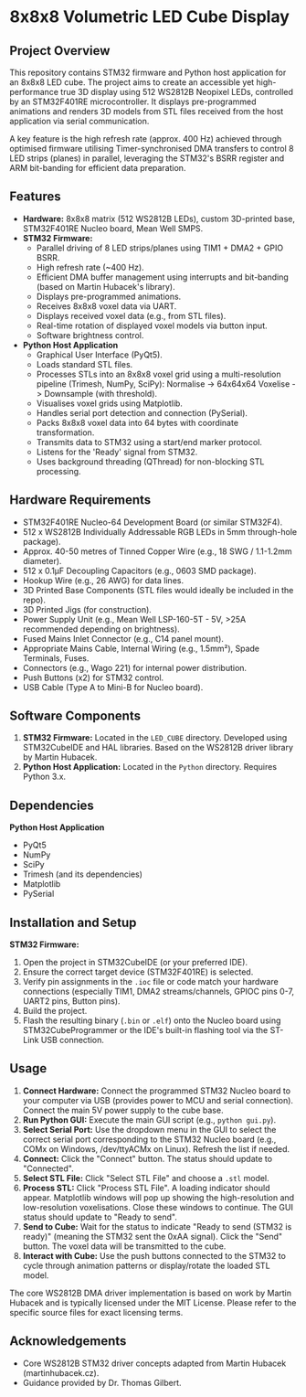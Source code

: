 # 8x8x8 Volumetric LED Cube Display

## Project Overview

This repository contains STM32 firmware and Python host application for an 8x8x8 LED cube. The project aims to create an accessible yet high-performance true 3D display using 512 WS2812B Neopixel LEDs, controlled by an STM32F401RE microcontroller. It displays pre-programmed animations and renders 3D models from STL files received from the host application via serial communication.

A key feature is the high refresh rate (approx. 400 Hz) achieved through optimised firmware utilising Timer-synchronised DMA transfers to control 8 LED strips (planes) in parallel, leveraging the STM32's BSRR register and ARM bit-banding for efficient data preparation.


## Features

* **Hardware:** 8x8x8 matrix (512 WS2812B LEDs), custom 3D-printed base, STM32F401RE Nucleo board, Mean Well SMPS.
* **STM32 Firmware:**
    * Parallel driving of 8 LED strips/planes using TIM1 + DMA2 + GPIO BSRR.
    * High refresh rate (~400 Hz).
    * Efficient DMA buffer management using interrupts and bit-banding (based on Martin Hubacek's library).
    * Displays pre-programmed animations.
    * Receives 8x8x8 voxel data via UART.
    * Displays received voxel data (e.g., from STL files).
    * Real-time rotation of displayed voxel models via button input.
    * Software brightness control.
* **Python Host Application**
    * Graphical User Interface (PyQt5).
    * Loads standard STL files.
    * Processes STLs into an 8x8x8 voxel grid using a multi-resolution pipeline (Trimesh, NumPy, SciPy): Normalise -> 64x64x64 Voxelise -> Downsample (with threshold).
    * Visualises voxel grids using Matplotlib.
    * Handles serial port detection and connection (PySerial).
    * Packs 8x8x8 voxel data into 64 bytes with coordinate transformation.
    * Transmits data to STM32 using a start/end marker protocol.
    * Listens for the 'Ready' signal from STM32.
    * Uses background threading (QThread) for non-blocking STL processing.

## Hardware Requirements

* STM32F401RE Nucleo-64 Development Board (or similar STM32F4).
* 512 x WS2812B Individually Addressable RGB LEDs in 5mm through-hole package).
* Approx. 40-50 metres of Tinned Copper Wire (e.g., 18 SWG / 1.1-1.2mm diameter).
* 512 x 0.1µF Decoupling Capacitors (e.g., 0603 SMD package).
* Hookup Wire (e.g., 26 AWG) for data lines.
* 3D Printed Base Components (STL files would ideally be included in the repo).
* 3D Printed Jigs (for construction).
* Power Supply Unit (e.g., Mean Well LSP-160-5T - 5V, >25A recommended depending on brightness).
* Fused Mains Inlet Connector (e.g., C14 panel mount).
* Appropriate Mains Cable, Internal Wiring (e.g., 1.5mm²), Spade Terminals, Fuses.
* Connectors (e.g., Wago 221) for internal power distribution.
* Push Buttons (x2) for STM32 control.
* USB Cable (Type A to Mini-B for Nucleo board).

## Software Components

1.  **STM32 Firmware:** Located in the `LED_CUBE` directory. Developed using STM32CubeIDE and HAL libraries. Based on the WS2812B driver library by Martin Hubacek.
2.  **Python Host Application:** Located in the `Python` directory. Requires Python 3.x.

## Dependencies

**Python Host Application**

* PyQt5
* NumPy
* SciPy
* Trimesh (and its dependencies)
* Matplotlib
* PySerial

## Installation and Setup

**STM32 Firmware:**

1.  Open the project in STM32CubeIDE (or your preferred IDE).
2.  Ensure the correct target device (STM32F401RE) is selected.
3.  Verify pin assignments in the `.ioc` file or code match your hardware connections (especially TIM1, DMA2 streams/channels, GPIOC pins 0-7, UART2 pins, Button pins).
4.  Build the project.
5.  Flash the resulting binary (`.bin` or `.elf`) onto the Nucleo board using STM32CubeProgrammer or the IDE's built-in flashing tool via the ST-Link USB connection.


## Usage

1.  **Connect Hardware:** Connect the programmed STM32 Nucleo board to your computer via USB (provides power to MCU and serial connection). Connect the main 5V power supply to the cube base.
2.  **Run Python GUI:** Execute the main GUI script (e.g., `python gui.py`).
3.  **Select Serial Port:** Use the dropdown menu in the GUI to select the correct serial port corresponding to the STM32 Nucleo board (e.g., COMx on Windows, /dev/ttyACMx on Linux). Refresh the list if needed.
4.  **Connect:** Click the "Connect" button. The status should update to "Connected".
5.  **Select STL File:** Click "Select STL File" and choose a `.stl` model.
6.  **Process STL:** Click "Process STL File". A loading indicator should appear. Matplotlib windows will pop up showing the high-resolution and low-resolution voxelisations. Close these windows to continue. The GUI status should update to "Ready to send".
7.  **Send to Cube:** Wait for the status to indicate "Ready to send (STM32 is ready)" (meaning the STM32 sent the 0xAA signal). Click the "Send" button. The voxel data will be transmitted to the cube.
8.  **Interact with Cube:** Use the push buttons connected to the STM32 to cycle through animation patterns or display/rotate the loaded STL model.


The core WS2812B DMA driver implementation is based on work by Martin Hubacek and is typically licensed under the MIT License. Please refer to the specific source files for exact licensing terms.

## Acknowledgements

* Core WS2812B STM32 driver concepts adapted from Martin Hubacek (martinhubacek.cz).
* Guidance provided by Dr. Thomas Gilbert.
